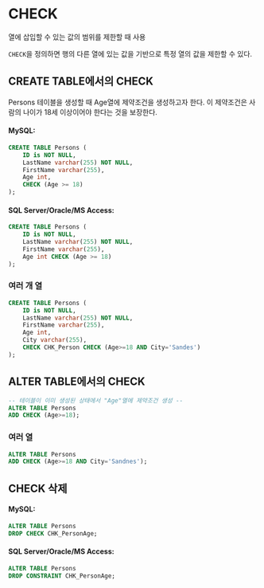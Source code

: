 # CHECK

열에 삽입할 수 있는 값의 범위를 제한할 때 사용

`CHECK`을 정의하면 행의 다른 열에 있는 값을 기반으로 특정 열의 값을 제한할 수 있다.

## CREATE TABLE에서의 CHECK
Persons 테이블을 생성할 때 Age열에 제약조건을 생성하고자 한다. 이 제약조건은 사람의 나이가 18세 이상이어야 한다는 것을 보장한다.
#### MySQL:
```sql
CREATE TABLE Persons (
    ID is NOT NULL,
    LastName varchar(255) NOT NULL,
    FirstName varchar(255),
    Age int,
    CHECK (Age >= 18)
);
```
#### SQL Server/Oracle/MS Access:
```sql
CREATE TABLE Persons (
    ID is NOT NULL,
    LastName varchar(255) NOT NULL,
    FirstName varchar(255),
    Age int CHECK (Age >= 18)
);
```
### 여러 개 열
```sql
CREATE TABLE Persons (
    ID is NOT NULL,
    LastName varchar(255) NOT NULL,
    FirstName varchar(255),
    Age int,
    City varchar(255),
    CHECK CHK_Person CHECK (Age>=18 AND City='Sandes')
);
```

## ALTER TABLE에서의 CHECK
```sql
-- 테이블이 이미 생성된 상태에서 "Age"열에 제약조건 생성 --
ALTER TABLE Persons
ADD CHECK (Age>=18);
```
### 여러 열
```sql
ALTER TABLE Persons
ADD CHECK (Age>=18 AND City='Sandnes');
```

## CHECK 삭제
#### MySQL:
```sql
ALTER TABLE Persons
DROP CHECK CHK_PersonAge;
```
#### SQL Server/Oracle/MS Access:
```sql
ALTER TABLE Persons
DROP CONSTRAINT CHK_PersonAge;
```
